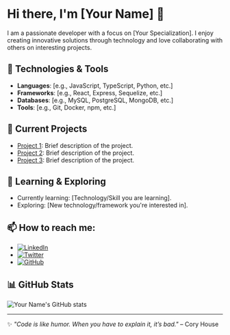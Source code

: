 # Hi there, I'm [Your Name] 👋

<!-- Replace with your custom introduction or bio -->
I am a passionate developer with a focus on [Your Specialization]. I enjoy creating innovative solutions through technology and love collaborating with others on interesting projects.

## 🚀 Technologies & Tools

- **Languages**: [e.g., JavaScript, TypeScript, Python, etc.]
- **Frameworks**: [e.g., React, Express, Sequelize, etc.]
- **Databases**: [e.g., MySQL, PostgreSQL, MongoDB, etc.]
- **Tools**: [e.g., Git, Docker, npm, etc.]

## 🔭 Current Projects

- [Project 1](https://github.com/yourusername/project1): Brief description of the project.
- [Project 2](https://github.com/yourusername/project2): Brief description of the project.
- [Project 3](https://github.com/yourusername/project3): Brief description of the project.

## 🌱 Learning & Exploring

- Currently learning: [Technology/Skill you are learning].
- Exploring: [New technology/framework you're interested in].

## 📫 How to reach me:

- [![LinkedIn](https://img.shields.io/badge/-LinkedIn-blue)](https://www.linkedin.com/in/yourusername)
- [![Twitter](https://img.shields.io/badge/-Twitter-blue)](https://twitter.com/yourusername)
- [![GitHub](https://img.shields.io/badge/-GitHub-black)](https://github.com/yourusername)

## 📊 GitHub Stats

![Your Name's GitHub stats](https://github-readme-stats.vercel.app/api?username=yourusername&show_icons=true&theme=radical)

<!-- Add any additional stats or badges here -->

---

✨ *"Code is like humor. When you have to explain it, it’s bad."* – Cory House
